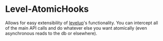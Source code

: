 # Level-AtomicHooks

Allows for easy extensibility of [levelup](https://github.com/rvagg/levelup/)'s functionality.
You can intercept all of the main API calls and do whatever else you want atomically (even asynchronous reads to the db or elsewhere).
